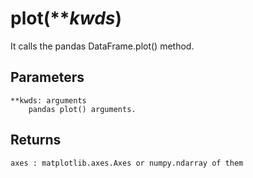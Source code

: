 # plot(***kwds*)

It calls the pandas DataFrame.plot() method.

## Parameters

    **kwds: arguments
        pandas plot() arguments.

## Returns

    axes : matplotlib.axes.Axes or numpy.ndarray of them
